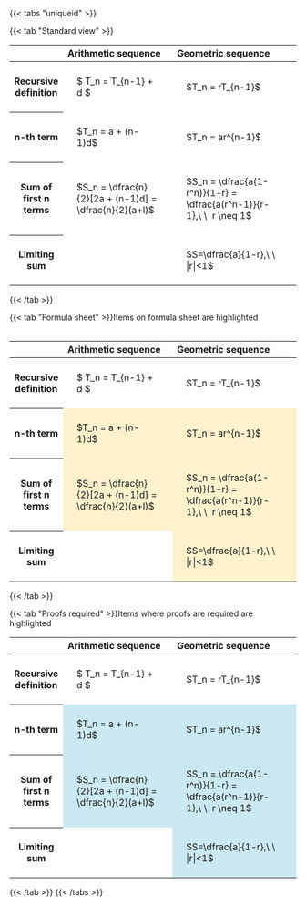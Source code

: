 ---
---

{{< tabs "uniqueid" >}}

{{< tab "Standard view" >}}
<style type="text/css">
#T_4d97c th.col_heading {
  text-align: left;
  font-size: 1em;
}
#T_4d97c td {
  text-align: left;
  font-size: 1em;
  padding: 1.5em;
}
#T_4d97c_row0_col0, #T_4d97c_row0_col1, #T_4d97c_row1_col0, #T_4d97c_row1_col1, #T_4d97c_row2_col0, #T_4d97c_row2_col1, #T_4d97c_row3_col0, #T_4d97c_row3_col1 {
  width: 400px;
  white-space: pre-wrap;
}
</style>
<table id="T_4d97c">
  <thead>
    <tr>
      <th class="blank level0" >&nbsp;</th>
      <th id="T_4d97c_level0_col0" class="col_heading level0 col0" >Arithmetic sequence</th>
      <th id="T_4d97c_level0_col1" class="col_heading level0 col1" >Geometric sequence</th>
    </tr>
  </thead>
  <tbody>
    <tr>
      <th id="T_4d97c_level0_row0" class="row_heading level0 row0" >Recursive definition</th>
      <td id="T_4d97c_row0_col0" class="data row0 col0" >$ T_n = T_{n-1} + d $</td>
      <td id="T_4d97c_row0_col1" class="data row0 col1" >$T_n = rT_{n-1}$</td>
    </tr>
    <tr>
      <th id="T_4d97c_level0_row1" class="row_heading level0 row1" >n-th term</th>
      <td id="T_4d97c_row1_col0" class="data row1 col0" >$T_n = a + (n-1)d$</td>
      <td id="T_4d97c_row1_col1" class="data row1 col1" >$T_n = ar^{n-1}$</td>
    </tr>
    <tr>
      <th id="T_4d97c_level0_row2" class="row_heading level0 row2" >Sum of first n terms</th>
      <td id="T_4d97c_row2_col0" class="data row2 col0" >$S_n = \dfrac{n}{2}[2a + (n-1)d] = \dfrac{n}{2}(a+l)$</td>
      <td id="T_4d97c_row2_col1" class="data row2 col1" >$S_n = \dfrac{a(1-r^n)}{1-r} = \dfrac{a(r^n-1)}{r-1},\ \  r \neq 1$</td>
    </tr>
    <tr>
      <th id="T_4d97c_level0_row3" class="row_heading level0 row3" >Limiting sum</th>
      <td id="T_4d97c_row3_col0" class="data row3 col0" ></td>
      <td id="T_4d97c_row3_col1" class="data row3 col1" >$S=\dfrac{a}{1-r},\ \ |r|<1$</td>
    </tr>
  </tbody>
</table>
{{< /tab >}}

{{< tab "Formula sheet" >}}Items on formula sheet are highlighted
<br><br><style type="text/css">
#T_2ed30 th.col_heading {
  text-align: left;
  font-size: 1em;
}
#T_2ed30 td {
  text-align: left;
  font-size: 1em;
  padding: 1.5em;
}
#T_2ed30_row0_col0, #T_2ed30_row0_col1, #T_2ed30_row3_col0 {
  width: 400px;
  white-space: pre-wrap;
}
#T_2ed30_row1_col0, #T_2ed30_row1_col1, #T_2ed30_row2_col0, #T_2ed30_row2_col1, #T_2ed30_row3_col1 {
  width: 400px;
  background-color: rgba(255,194,10, 0.2);
  white-space: pre-wrap;
}
</style>
<table id="T_2ed30">
  <thead>
    <tr>
      <th class="blank level0" >&nbsp;</th>
      <th id="T_2ed30_level0_col0" class="col_heading level0 col0" >Arithmetic sequence</th>
      <th id="T_2ed30_level0_col1" class="col_heading level0 col1" >Geometric sequence</th>
    </tr>
  </thead>
  <tbody>
    <tr>
      <th id="T_2ed30_level0_row0" class="row_heading level0 row0" >Recursive definition</th>
      <td id="T_2ed30_row0_col0" class="data row0 col0" >$ T_n = T_{n-1} + d $</td>
      <td id="T_2ed30_row0_col1" class="data row0 col1" >$T_n = rT_{n-1}$</td>
    </tr>
    <tr>
      <th id="T_2ed30_level0_row1" class="row_heading level0 row1" >n-th term</th>
      <td id="T_2ed30_row1_col0" class="data row1 col0" >$T_n = a + (n-1)d$</td>
      <td id="T_2ed30_row1_col1" class="data row1 col1" >$T_n = ar^{n-1}$</td>
    </tr>
    <tr>
      <th id="T_2ed30_level0_row2" class="row_heading level0 row2" >Sum of first n terms</th>
      <td id="T_2ed30_row2_col0" class="data row2 col0" >$S_n = \dfrac{n}{2}[2a + (n-1)d] = \dfrac{n}{2}(a+l)$</td>
      <td id="T_2ed30_row2_col1" class="data row2 col1" >$S_n = \dfrac{a(1-r^n)}{1-r} = \dfrac{a(r^n-1)}{r-1},\ \  r \neq 1$</td>
    </tr>
    <tr>
      <th id="T_2ed30_level0_row3" class="row_heading level0 row3" >Limiting sum</th>
      <td id="T_2ed30_row3_col0" class="data row3 col0" ></td>
      <td id="T_2ed30_row3_col1" class="data row3 col1" >$S=\dfrac{a}{1-r},\ \ |r|<1$</td>
    </tr>
  </tbody>
</table>
{{< /tab >}}

{{< tab "Proofs required" >}}Items where proofs are required are highlighted
<br>
<style type="text/css">
#T_431ae th.col_heading {
  text-align: left;
  font-size: 1em;
}
#T_431ae td {
  text-align: left;
  font-size: 1em;
  padding: 1.5em;
}
#T_431ae_row0_col0, #T_431ae_row0_col1, #T_431ae_row3_col0 {
  width: 400px;
  white-space: pre-wrap;
}
#T_431ae_row1_col0, #T_431ae_row1_col1, #T_431ae_row2_col0, #T_431ae_row2_col1, #T_431ae_row3_col1 {
  width: 400px;
  background-color: rgba(0,150,200, 0.2);
  white-space: pre-wrap;
}
</style>
<table id="T_431ae">
  <thead>
    <tr>
      <th class="blank level0" >&nbsp;</th>
      <th id="T_431ae_level0_col0" class="col_heading level0 col0" >Arithmetic sequence</th>
      <th id="T_431ae_level0_col1" class="col_heading level0 col1" >Geometric sequence</th>
    </tr>
  </thead>
  <tbody>
    <tr>
      <th id="T_431ae_level0_row0" class="row_heading level0 row0" >Recursive definition</th>
      <td id="T_431ae_row0_col0" class="data row0 col0" >$ T_n = T_{n-1} + d $</td>
      <td id="T_431ae_row0_col1" class="data row0 col1" >$T_n = rT_{n-1}$</td>
    </tr>
    <tr>
      <th id="T_431ae_level0_row1" class="row_heading level0 row1" >n-th term</th>
      <td id="T_431ae_row1_col0" class="data row1 col0" >$T_n = a + (n-1)d$</td>
      <td id="T_431ae_row1_col1" class="data row1 col1" >$T_n = ar^{n-1}$</td>
    </tr>
    <tr>
      <th id="T_431ae_level0_row2" class="row_heading level0 row2" >Sum of first n terms</th>
      <td id="T_431ae_row2_col0" class="data row2 col0" >$S_n = \dfrac{n}{2}[2a + (n-1)d] = \dfrac{n}{2}(a+l)$</td>
      <td id="T_431ae_row2_col1" class="data row2 col1" >$S_n = \dfrac{a(1-r^n)}{1-r} = \dfrac{a(r^n-1)}{r-1},\ \  r \neq 1$</td>
    </tr>
    <tr>
      <th id="T_431ae_level0_row3" class="row_heading level0 row3" >Limiting sum</th>
      <td id="T_431ae_row3_col0" class="data row3 col0" ></td>
      <td id="T_431ae_row3_col1" class="data row3 col1" >$S=\dfrac{a}{1-r},\ \ |r|<1$</td>
    </tr>
  </tbody>
</table>
{{< /tab >}}
{{< /tabs >}}